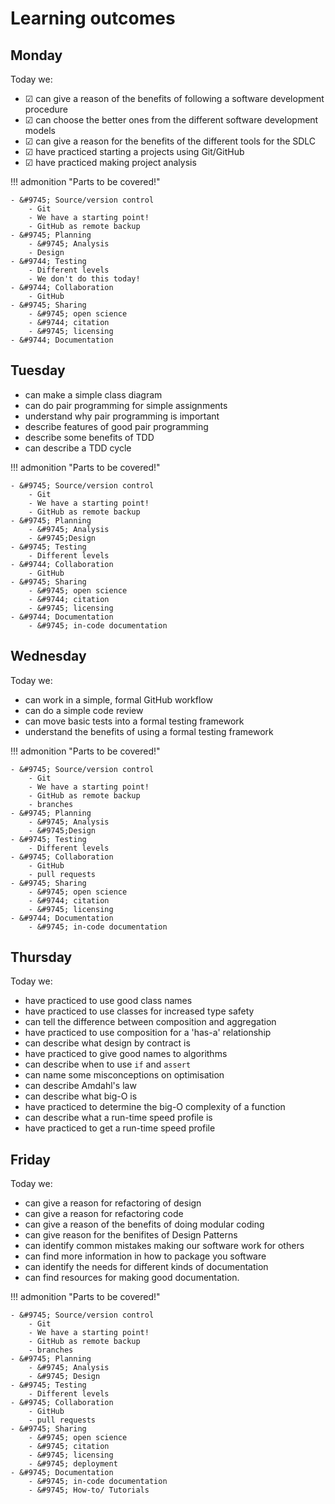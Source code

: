 # Learning outcomes

## Monday

Today we:

- &#9745; can give a reason of the benefits of following a software development procedure
- &#9745; can choose the better ones from the different software development models
- &#9745; can give a reason for the benefits of the different tools for the SDLC
- &#9745; have practiced starting a projects using Git/GitHub
- &#9745; have practiced making project analysis

!!! admonition "Parts to be covered!"

    - &#9745; Source/version control
        - Git
        - We have a starting point!
        - GitHub as remote backup
    - &#9745; Planning
        - &#9745; Analysis
        - Design
    - &#9744; Testing
        - Different levels
        - We don't do this today!
    - &#9744; Collaboration
        - GitHub
    - &#9745; Sharing
        - &#9745; open science
        - &#9744; citation
        - &#9745; licensing
    - &#9744; Documentation

## Tuesday

- can make a simple class diagram
- can do pair programming for simple assignments
- understand why pair programming is important
- describe features of good pair programming
- describe some benefits of TDD
- can describe a TDD cycle

!!! admonition "Parts to be covered!"

    - &#9745; Source/version control
        - Git
        - We have a starting point!
        - GitHub as remote backup
    - &#9745; Planning
        - &#9745; Analysis
        - &#9745;Design
    - &#9745; Testing
        - Different levels
    - &#9744; Collaboration
        - GitHub
    - &#9745; Sharing
        - &#9745; open science
        - &#9744; citation
        - &#9745; licensing
    - &#9744; Documentation
        - &#9745; in-code documentation

## Wednesday

Today we:

- can work in a simple, formal GitHub workflow
- can do a simple code review
- can move basic tests into a formal testing framework
- understand the benefits of using a formal testing framework

!!! admonition "Parts to be covered!"

    - &#9745; Source/version control
        - Git
        - We have a starting point!
        - GitHub as remote backup
        - branches
    - &#9745; Planning
        - &#9745; Analysis
        - &#9745;Design
    - &#9745; Testing
        - Different levels
    - &#9745; Collaboration
        - GitHub
        - pull requests
    - &#9745; Sharing
        - &#9745; open science
        - &#9744; citation
        - &#9745; licensing
    - &#9744; Documentation
        - &#9745; in-code documentation

## Thursday

Today we:

- have practiced to use good class names
- have practiced to use classes for increased type safety
- can tell the difference between composition and aggregation
- have practiced to use composition for a 'has-a' relationship
- can describe what design by contract is
- have practiced to give good names to algorithms
- can describe when to use `if` and `assert`
- can name some misconceptions on optimisation
- can describe Amdahl's law
- can describe what big-O is
- have practiced to determine the big-O complexity of a function
- can describe what a run-time speed profile is
- have practiced to get a run-time speed profile

## Friday

Today we:

- can give a reason for refactoring of design
- can give a reason for refactoring code
- can give a reason of the benefits of doing modular coding
- can give reason for the benifites of Design Patterns
- can identify common mistakes making our software work for others
- can find more information in how to package you software
- can identify the needs for different kinds of documentation
- can find resources for making good documentation.

!!! admonition "Parts to be covered!"

    - &#9745; Source/version control
        - Git
        - We have a starting point!
        - GitHub as remote backup
        - branches
    - &#9745; Planning
        - &#9745; Analysis
        - &#9745; Design
    - &#9745; Testing
        - Different levels
    - &#9745; Collaboration
        - GitHub
        - pull requests
    - &#9745; Sharing
        - &#9745; open science
        - &#9745; citation
        - &#9745; licensing
        - &#9745; deployment
    - &#9745; Documentation
        - &#9745; in-code documentation
        - &#9745; How-to/ Tutorials
